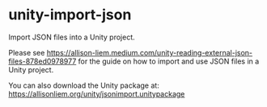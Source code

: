 # unity-import-json
Import JSON files into a Unity project.

Please see https://allison-liem.medium.com/unity-reading-external-json-files-878ed0978977 for the guide on how to import and use JSON files in a Unity project.

You can also download the Unity package at: https://allisonliem.org/unity/jsonimport.unitypackage